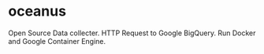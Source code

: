 # oceanus
Open Source Data collecter. HTTP Request to Google BigQuery. 
Run Docker and Google Container Engine.
